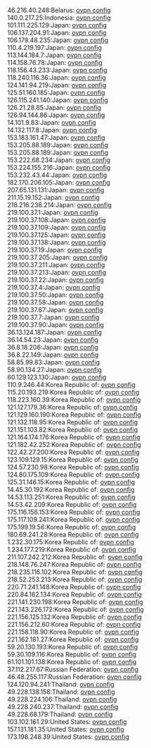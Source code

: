 46.216.40.248:Belarus: [ovpn config](vpn/46_216_40_248.ovpn)  
140.0.217.25:Indonesia: [ovpn config](vpn/140_0_217_25.ovpn)  
101.111.225.129:Japan: [ovpn config](vpn/101_111_225_129.ovpn)  
106.137.204.91:Japan: [ovpn config](vpn/106_137_204_91.ovpn)  
106.179.48.235:Japan: [ovpn config](vpn/106_179_48_235.ovpn)  
110.4.219.197:Japan: [ovpn config](vpn/110_4_219_197.ovpn)  
113.144.184.7:Japan: [ovpn config](vpn/113_144_184_7.ovpn)  
114.158.76.78:Japan: [ovpn config](vpn/114_158_76_78.ovpn)  
118.156.43.233:Japan: [ovpn config](vpn/118_156_43_233.ovpn)  
118.240.116.36:Japan: [ovpn config](vpn/118_240_116_36.ovpn)  
124.141.94.219:Japan: [ovpn config](vpn/124_141_94_219.ovpn)  
125.51.160.185:Japan: [ovpn config](vpn/125_51_160_185.ovpn)  
126.115.241.140:Japan: [ovpn config](vpn/126_115_241_140.ovpn)  
126.21.28.85:Japan: [ovpn config](vpn/126_21_28_85.ovpn)  
126.94.144.86:Japan: [ovpn config](vpn/126_94_144_86.ovpn)  
14.101.9.83:Japan: [ovpn config](vpn/14_101_9_83.ovpn)  
14.132.117.8:Japan: [ovpn config](vpn/14_132_117_8.ovpn)  
153.183.161.47:Japan: [ovpn config](vpn/153_183_161_47.ovpn)  
153.205.88.189:Japan: [ovpn config](vpn/153_205_88_189.ovpn)  
153.205.88.189:Japan: [ovpn config](vpn/153_205_88_189.ovpn)  
153.222.68.234:Japan: [ovpn config](vpn/153_222_68_234.ovpn)  
153.224.155.216:Japan: [ovpn config](vpn/153_224_155_216.ovpn)  
153.232.43.44:Japan: [ovpn config](vpn/153_232_43_44.ovpn)  
182.170.206.105:Japan: [ovpn config](vpn/182_170_206_105.ovpn)  
207.65.131.131:Japan: [ovpn config](vpn/207_65_131_131.ovpn)  
211.15.19.152:Japan: [ovpn config](vpn/211_15_19_152.ovpn)  
218.216.238.214:Japan: [ovpn config](vpn/218_216_238_214.ovpn)  
219.100.37.1:Japan: [ovpn config](vpn/219_100_37_1.ovpn)  
219.100.37.108:Japan: [ovpn config](vpn/219_100_37_108.ovpn)  
219.100.37.109:Japan: [ovpn config](vpn/219_100_37_109.ovpn)  
219.100.37.125:Japan: [ovpn config](vpn/219_100_37_125.ovpn)  
219.100.37.138:Japan: [ovpn config](vpn/219_100_37_138.ovpn)  
219.100.37.19:Japan: [ovpn config](vpn/219_100_37_19.ovpn)  
219.100.37.205:Japan: [ovpn config](vpn/219_100_37_205.ovpn)  
219.100.37.211:Japan: [ovpn config](vpn/219_100_37_211.ovpn)  
219.100.37.213:Japan: [ovpn config](vpn/219_100_37_213.ovpn)  
219.100.37.22:Japan: [ovpn config](vpn/219_100_37_22.ovpn)  
219.100.37.4:Japan: [ovpn config](vpn/219_100_37_4.ovpn)  
219.100.37.50:Japan: [ovpn config](vpn/219_100_37_50.ovpn)  
219.100.37.58:Japan: [ovpn config](vpn/219_100_37_58.ovpn)  
219.100.37.67:Japan: [ovpn config](vpn/219_100_37_67.ovpn)  
219.100.37.7:Japan: [ovpn config](vpn/219_100_37_7.ovpn)  
219.100.37.90:Japan: [ovpn config](vpn/219_100_37_90.ovpn)  
36.13.124.187:Japan: [ovpn config](vpn/36_13_124_187.ovpn)  
36.14.54.23:Japan: [ovpn config](vpn/36_14_54_23.ovpn)  
36.8.18.206:Japan: [ovpn config](vpn/36_8_18_206.ovpn)  
36.8.22.149:Japan: [ovpn config](vpn/36_8_22_149.ovpn)  
58.85.99.83:Japan: [ovpn config](vpn/58_85_99_83.ovpn)  
58.90.134.27:Japan: [ovpn config](vpn/58_90_134_27.ovpn)  
60.129.123.130:Japan: [ovpn config](vpn/60_129_123_130.ovpn)  
110.9.246.44:Korea Republic of: [ovpn config](vpn/110_9_246_44.ovpn)  
115.20.193.219:Korea Republic of: [ovpn config](vpn/115_20_193_219.ovpn)  
118.223.160.39:Korea Republic of: [ovpn config](vpn/118_223_160_39.ovpn)  
121.127.179.36:Korea Republic of: [ovpn config](vpn/121_127_179_36.ovpn)  
121.129.160.190:Korea Republic of: [ovpn config](vpn/121_129_160_190.ovpn)  
121.132.118.95:Korea Republic of: [ovpn config](vpn/121_132_118_95.ovpn)  
121.151.103.82:Korea Republic of: [ovpn config](vpn/121_151_103_82.ovpn)  
121.164.174.176:Korea Republic of: [ovpn config](vpn/121_164_174_176.ovpn)  
121.182.42.252:Korea Republic of: [ovpn config](vpn/121_182_42_252.ovpn)  
122.42.27.200:Korea Republic of: [ovpn config](vpn/122_42_27_200.ovpn)  
123.109.129.15:Korea Republic of: [ovpn config](vpn/123_109_129_15.ovpn)  
124.57.230.98:Korea Republic of: [ovpn config](vpn/124_57_230_98.ovpn)  
124.80.175.109:Korea Republic of: [ovpn config](vpn/124_80_175_109.ovpn)  
125.31.146.15:Korea Republic of: [ovpn config](vpn/125_31_146_15.ovpn)  
14.45.30.192:Korea Republic of: [ovpn config](vpn/14_45_30_192.ovpn)  
14.53.113.251:Korea Republic of: [ovpn config](vpn/14_53_113_251.ovpn)  
14.53.42.209:Korea Republic of: [ovpn config](vpn/14_53_42_209.ovpn)  
175.116.156.153:Korea Republic of: [ovpn config](vpn/175_116_156_153.ovpn)  
175.117.109.241:Korea Republic of: [ovpn config](vpn/175_117_109_241.ovpn)  
175.199.19.56:Korea Republic of: [ovpn config](vpn/175_199_19_56.ovpn)  
180.69.241.28:Korea Republic of: [ovpn config](vpn/180_69_241_28.ovpn)  
1.232.30.175:Korea Republic of: [ovpn config](vpn/1_232_30_175.ovpn)  
1.234.177.219:Korea Republic of: [ovpn config](vpn/1_234_177_219.ovpn)  
211.107.242.212:Korea Republic of: [ovpn config](vpn/211_107_242_212.ovpn)  
218.148.76.247:Korea Republic of: [ovpn config](vpn/218_148_76_247.ovpn)  
218.235.116.102:Korea Republic of: [ovpn config](vpn/218_235_116_102.ovpn)  
218.52.253.213:Korea Republic of: [ovpn config](vpn/218_52_253_213.ovpn)  
220.71.241.148:Korea Republic of: [ovpn config](vpn/220_71_241_148.ovpn)  
220.84.162.134:Korea Republic of: [ovpn config](vpn/220_84_162_134.ovpn)  
221.141.230.198:Korea Republic of: [ovpn config](vpn/221_141_230_198.ovpn)  
221.143.226.172:Korea Republic of: [ovpn config](vpn/221_143_226_172.ovpn)  
221.156.125.132:Korea Republic of: [ovpn config](vpn/221_156_125_132.ovpn)  
221.156.212.60:Korea Republic of: [ovpn config](vpn/221_156_212_60.ovpn)  
221.158.118.90:Korea Republic of: [ovpn config](vpn/221_158_118_90.ovpn)  
221.162.181.27:Korea Republic of: [ovpn config](vpn/221_162_181_27.ovpn)  
59.20.130.193:Korea Republic of: [ovpn config](vpn/59_20_130_193.ovpn)  
59.30.109.116:Korea Republic of: [ovpn config](vpn/59_30_109_116.ovpn)  
61.101.101.138:Korea Republic of: [ovpn config](vpn/61_101_101_138.ovpn)  
37.112.217.67:Russian Federation: [ovpn config](vpn/37_112_217_67.ovpn)  
46.48.255.117:Russian Federation: [ovpn config](vpn/46_48_255_117.ovpn)  
124.120.94.241:Thailand: [ovpn config](vpn/124_120_94_241.ovpn)  
49.228.138.158:Thailand: [ovpn config](vpn/49_228_138_158.ovpn)  
49.228.224.106:Thailand: [ovpn config](vpn/49_228_224_106.ovpn)  
49.228.240.237:Thailand: [ovpn config](vpn/49_228_240_237.ovpn)  
49.228.68.179:Thailand: [ovpn config](vpn/49_228_68_179.ovpn)  
103.102.161.29:United States: [ovpn config](vpn/103_102_161_29.ovpn)  
157.131.181.35:United States: [ovpn config](vpn/157_131_181_35.ovpn)  
173.198.248.39:United States: [ovpn config](vpn/173_198_248_39.ovpn)  
